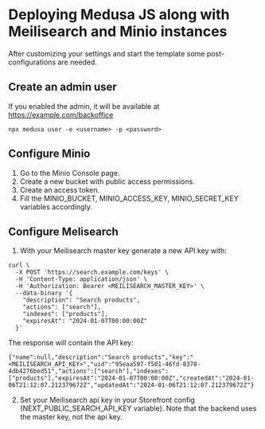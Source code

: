 # Deploying Medusa JS along with Meilisearch and Minio instances

After customizing your settings and start the template some post-configurations are needed.

## Create an admin user

If you enabled the admin, it will be available at https://example.com/backoffice

```
npx medusa user -e <username> -p <password>
```

## Configure Minio

1. Go to the Minio Console page.
2. Create a new bucket with public access permissions.
3. Create an access token.
4. Fill the MINIO_BUCKET, MINIO_ACCESS_KEY, MINIO_SECRET_KEY variables accordingly.

## Configure Melisearch

1. With your Meilisearch master key generate a new API key with:

```
curl \
  -X POST 'https://search.example.com/keys' \
  -H 'Content-Type: application/json' \
  -H 'Authorization: Bearer <MEILISEARCH_MASTER_KEY>' \
  --data-binary '{
    "description": "Search products",
    "actions": ["search"],
    "indexes": ["products"],
    "expiresAt": "2024-01-07T00:00:00Z"
  }'
```

The response will contain the API key:

```
{"name":null,"description":"Search products","key":"<MEILISEARCH_API_KEY>","uid":"95eaa597-f501-46fd-8378-4db4276bed51","actions":["search"],"indexes":["products"],"expiresAt":"2024-01-07T00:00:00Z","createdAt":"2024-01-06T21:12:07.212379672Z","updatedAt":"2024-01-06T21:12:07.212379672Z"}
```

2. Set your Meilisearch api key in your Storefront config (NEXT_PUBLIC_SEARCH_API_KEY variable). Note that the backend uses the master key, not the api key.
